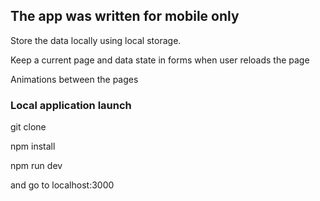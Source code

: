 ## The app was written for mobile only

  Store the data locally using local storage.

  Keep a current page and data state in forms when user reloads the page

  Animations between the pages


### Local application launch

git clone

npm install

npm run dev

and go to localhost:3000